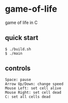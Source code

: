 # game-of-life
game of life in C

## quick start
```
$ ./build.sh
$ ./main
```
## controls

```
Space: pause
Arrow Up/Down: change speed
Mouse Left: set cell alive
Mouse Right: set cell dead
C: set all cells dead
```
